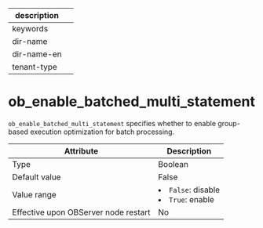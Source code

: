 |description||
|---|---|
|keywords||
|dir-name||
|dir-name-en||
|tenant-type||

# ob_enable_batched_multi_statement

`ob_enable_batched_multi_statement` specifies whether to enable group-based execution optimization for batch processing.

| **Attribute** | **Description** |
|------------------|---------------------------------------------------------------------------------------------------------------|
| Type | Boolean |
| Default value | False |
| Value range | <li> `False`: disable   <li> `True`: enable |
| Effective upon OBServer node restart | No |
